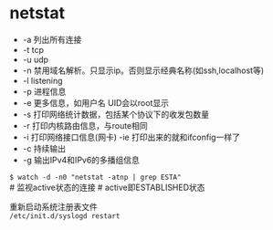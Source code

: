 # netstat

* -a 列出所有连接
* -t tcp
* -u udp
* -n 禁用域名解析。只显示ip。否则显示经典名称(如ssh,localhost等)
* -l listening
* -p 进程信息
* -e 更多信息，如用户名  UID会以root显示
* -s 打印网络统计数据，包括某个协议下的收发包数量
* -r 打印内核路由信息，与route相同
* -i 打印网络接口信息(网卡)
    -ie 打印出来的就和ifconfig一样了
* -c 持续输出
* -g 输出IPv4和IPv6的多播组信息

`$ watch -d -n0 "netstat -atnp | grep ESTA"`  
    # 监视active状态的连接 # active即ESTABLISHED状态


重新启动系统注册表文件  
`/etc/init.d/syslogd restart`
